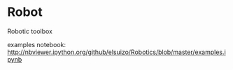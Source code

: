 # Robot
Robotic toolbox

examples notebook: http://nbviewer.ipython.org/github/elsuizo/Robotics/blob/master/examples.ipynb
